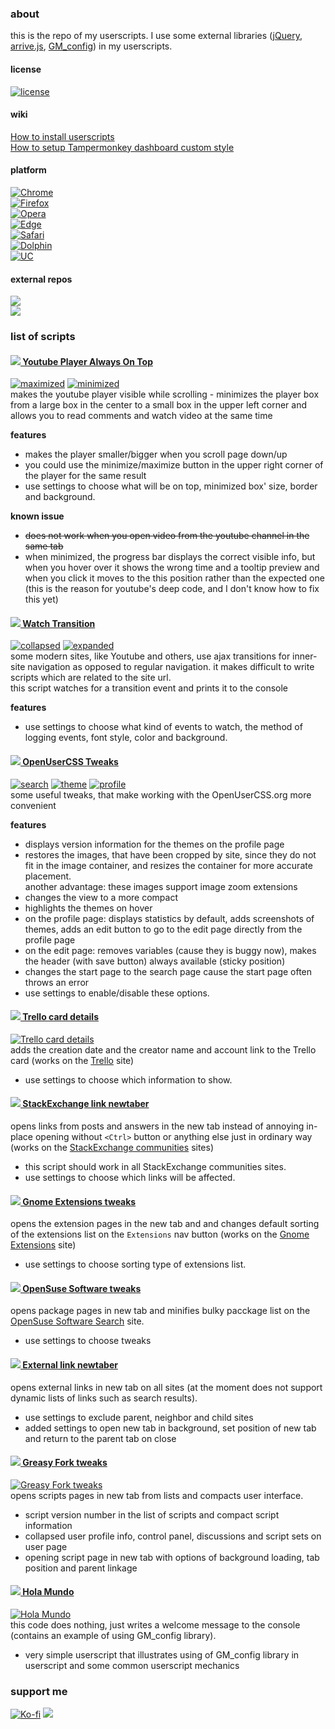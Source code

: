 ### about
this is the repo of my userscripts. I use some external libraries ([jQuery](https://jquery.com/), [arrive.js](https://github.com/uzairfarooq/arrive), [GM_config](https://github.com/sizzlemctwizzle/GM_config/wiki)) in my userscripts. 

#### license  
[![license](https://img.shields.io/github/license/almaceleste/userscripts.svg?longCache=true)](https://github.com/almaceleste/userscripts/blob/master/LICENSE)

#### wiki
[How to install userscripts](https://github.com/almaceleste/userscripts/wiki/How-to-install-userscripts)  
[How to setup Tampermonkey dashboard custom style](https://github.com/almaceleste/userscripts/wiki/How-to-setup-Tampermonkey-dashboard-custom-style)

#### platform
[![Chrome](https://img.shields.io/badge/Chrome-Linux,_Windows,_Mac,_Chrome_OS-lightgrey.svg?longCache=true)](https://tampermonkey.net/?browser=chrome)  
[![Firefox](https://img.shields.io/badge/Firefox-Linux,_Windows,_Mac-lightgrey.svg?longCache=true)](https://tampermonkey.net/?browser=firefox)  
[![Opera](https://img.shields.io/badge/Opera-Linux,_Windows,_Mac-lightgrey.svg?longCache=true)](https://tampermonkey.net/?browser=opera)  
[![Edge](https://img.shields.io/badge/Edge-Windows-lightgrey.svg?longCache=true)](https://tampermonkey.net/?browser=edge)  
[![Safari](https://img.shields.io/badge/Safari-Mac-lightgrey.svg?longCache=true)](https://tampermonkey.net/?browser=safari)  
[![Dolphin](https://img.shields.io/badge/Dolphin-Android-lightgrey.svg?longCache=true)](https://tampermonkey.net/?browser=dolphin)  
[![UC](https://img.shields.io/badge/UC-Android-lightgrey.svg?longCache=true)](https://tampermonkey.net/?browser=ucweb)  

#### external repos
[![](https://img.shields.io/badge/OpenUserJS-almaceleste-green.svg?longCache=true&colorA=778899&colorB=00bfff)](https://openuserjs.org/users/almaceleste/scripts "openuserjs | almaceleste")  
[![](https://img.shields.io/badge/Greasy_Fork-almaceleste-green.svg?longCache=true&colorA=778899&colorB=00bfff)](https://greasyfork.org/en/users/174037-almaceleste "greasy fork | almaceleste")  

### list of scripts 
#### [![](https://s.ytimg.com/yts/img/favicon-vfl8qSV2F.ico) Youtube Player Always On Top](https://github.com/almaceleste/userscripts/raw/master/src/Youtube_Player_Always_On_Top.user.js 'install')  
[![maximized](assets/img/ytpaot-maximized-small.png)](assets/img/ytpaot-maximized-big.png 'maximized player box') [![minimized](assets/img/ytpaot-minimized-small.png)](assets/img/ytpaot-minimized-big.png 'minimized player box')  
makes the youtube player visible while scrolling - minimizes the player box from a large box in the center to a small box in the upper left corner and allows you to read comments and watch video at the same time 

**features**
* makes the player smaller/bigger when you scroll page down/up
* you could use the minimize/maximize button in the upper right corner of the player for the same result
* use settings to choose what will be on top, minimized box' size, border and background.  

**known issue**
* ~~does not work when you open video from the youtube channel in the same tab~~
* when minimized, the progress bar displays the correct visible info, but when you hover over it shows the wrong time and a tooltip preview and when you click it moves to the this position rather than the expected one (this is the reason for youtube's deep code, and I don't know how to fix this yet)  

#### [![](https://cdn1.iconfinder.com/data/icons/jumpicon-basic-ui-line-1/32/-_Eye-Show-View-Watch-See-16.png) Watch Transition](https://github.com/almaceleste/userscripts/raw/master/src/Watch_Transition.user.js 'install')  
[![collapsed](assets/img/wt-collapsed-small.png)](assets/img/wt-collapsed-big.png 'collapsed message') [![expanded](assets/img/wt-expanded-small.png)](assets/img/wt-expanded-big.png 'expanded message')  
some modern sites, like Youtube and others, use ajax transitions for inner-site navigation as opposed to regular navigation. it makes difficult to write scripts which are related to the site url.  
this script watches for a transition event and prints it to the console 

**features**
* use settings to choose what kind of events to watch, the method of logging events, font style, color and background.  

#### [![](https://openusercss.org/img/openusercss.icon-x16.png) OpenUserCSS Tweaks](https://github.com/almaceleste/userscripts/raw/master/src/OpenUserCSS_Tweaks.user.js 'install')  
[![search](assets/img/ouct-search-small.png)](assets/img/ouct-search-big.png 'search page') [![theme](assets/img/ouct-theme-small.png)](assets/img/ouct-theme-big.png 'theme page') [![profile](assets/img/ouct-profile-small.png)](assets/img/ouct-profile-big.png 'profile page')  
some useful tweaks, that make working with the OpenUserCSS.org more convenient 

**features**
* displays version information for the themes on the profile page
* restores the images, that have been cropped by site, since they do not fit in the image container, and resizes the container for more accurate placement.  
    another advantage: these images support image zoom extensions
* changes the view to a more compact
* highlights the themes on hover
* on the profile page: displays statistics by default, adds screenshots of themes, adds an edit button to go to the edit page directly from the profile page
* on the edit page: removes variables (cause they is buggy now), makes the header (with save button) always available (sticky position)
* changes the start page to the search page cause the start page often throws an error
* use settings to enable/disable these options.  

#### [![](https://cdn4.iconfinder.com/data/icons/logos-brands-5/24/trello-16.png) Trello card details](https://github.com/almaceleste/userscripts/raw/master/src/Trello_card_details.user.js 'install')  
[![Trello card details](assets/img/tcd-small.png)](assets/img/tcd-big.png 'Trello card details')  
adds the creation date and the creator name and account link to the Trello card (works on the [Trello](https://trello.com) site)  
* use settings to choose which information to show.  

#### [![](https://cdn1.iconfinder.com/data/icons/simple-icons/16/stackexchange-16-black.png) StackExchange link newtaber](https://github.com/almaceleste/userscripts/raw/master/src/StackExchange_link_newtaber.user.js 'install')  
opens links from posts and answers in the new tab instead of annoying in-place opening without `<Ctrl>` button or anything else just in ordinary way (works on the [StackExchange communities](https://stackexchange.org) sites)  
* this script should work in all StackExchange communities sites.  
* use settings to choose which links will be affected.  

#### [![](https://cdn1.iconfinder.com/data/icons/system-shade-circles/512/gnome-16.png) Gnome Extensions tweaks](https://github.com/almaceleste/userscripts/raw/master/Gnome_Extensions_tweaks.user.js 'install')  
opens the extension pages in the new tab and and changes default sorting of the extensions list on the `Extensions` nav button (works on the [Gnome Extensions](https://extensions.gnome.org) site)  
* use settings to choose sorting type of extensions list.    

#### [![](https://cdn1.iconfinder.com/data/icons/system-shade-circles/512/opensuse-16.png) OpenSuse Software tweaks](https://github.com/almaceleste/userscripts/raw/master/OpenSuse_Software_tweaks.user.js 'install')  
opens package pages in new tab and minifies bulky pacckage list on the [OpenSuse Software Search](https://software.opensuse.org/search) site.  
* use settings to choose tweaks  

#### [![](https://cdn1.iconfinder.com/data/icons/feather-2/24/external-link-16.png) External link newtaber](https://github.com/almaceleste/userscripts/raw/master/src/External_link_newtaber.user.js 'install')  
opens external links in new tab on all sites (at the moment does not support dynamic lists of links such as search results).  
* use settings to exclude parent, neighbor and child sites  
* added settings to open new tab in background, set position of new tab and return to the parent tab on close

#### [![](https://greasyfork.org/assets/blacklogo16-bc64b9f7afdc9be4cbfa58bdd5fc2e5c098ad4bca3ad513a27b15602083fd5bc.png) Greasy Fork tweaks](https://github.com/almaceleste/userscripts/raw/master/src/Greasy_Fork_tweaks.user.js 'install')  
[![Greasy Fork tweaks](assets/img/gft-small.png)](assets/img/gft-big.png 'Greasy Fork tweaks')  
opens scripts pages in new tab from lists and compacts user interface.  
* script version number in the list of scripts and compact script information  
* collapsed user profile info, control panel, discussions and script sets on user page  
* opening script page in new tab with options of background loading, tab position and parent linkage  

#### [![](https://cdn0.iconfinder.com/data/icons/typicons-2/24/message-16.png) Hola Mundo](https://github.com/almaceleste/userscripts/raw/master/src/Hola_Mundo.user.js 'install')  
[![Hola Mundo](assets/img/hm-small.png)](assets/img/hm-big.png 'Hola Mundo')  
this code does nothing, just writes a welcome message to the console (contains an example of using GM_config library).  
* very simple userscript that illustrates using of GM_config library in userscript and some common userscript mechanics  

### support me
<!-- [![Beerpay](https://beerpay.io/almaceleste/userscripts/badge.svg?style=beer-square)](https://beerpay.io/almaceleste/userscripts) [![Beerpay](https://beerpay.io/almaceleste/userscripts/make-wish.svg?style=flat-square)](https://beerpay.io/almaceleste/userscripts?focus=wish) -->
[![Ko-fi](/assets/img/Ko-fi_logo_transparent.png)](https://ko-fi.com/almaceleste "bye me cofee")
[![](https://img.shields.io/badge/Paypal-donate_me-blue.svg?longCache=true&logo=paypal)](https://www.paypal.me/almaceleste "paypal | donate me") 
